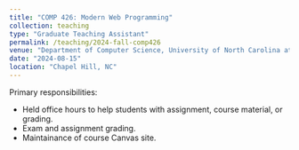 ```yaml
---
title: "COMP 426: Modern Web Programming"
collection: teaching
type: "Graduate Teaching Assistant"
permalink: /teaching/2024-fall-comp426
venue: "Department of Computer Science, University of North Carolina at Chapel Hill"
date: "2024-08-15"
location: "Chapel Hill, NC"
---
```


Primary responsibilities: 
* Held office hours to help students with assignment, course material, or grading.
* Exam and assignment grading.  
* Maintainance of course Canvas site. 
